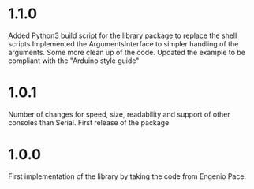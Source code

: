 # 1.1.0
Added Python3 build script for the library package to replace the shell scripts
Implemented the ArgumentsInterface to simpler handling of the arguments.
Some more clean up of the code.
Updated the example to be compliant with the "Arduino style guide"

# 1.0.1
Number of changes for speed, size, readability and support of other consoles 
than Serial. First release of the package

# 1.0.0	
First implementation of the library by taking the code from Engenio Pace.

